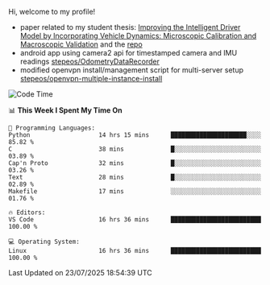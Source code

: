 Hi, welcome to my profile!

* paper related to my student thesis: [Improving the Intelligent Driver Model by Incorporating Vehicle Dynamics: Microscopic Calibration and Macroscopic Validation](https://doi.org/10.48550/arXiv.2408.03722) and the [repo](https://github.com/stepeos/pycarmodel_calibration)
* android app using camera2 api for timestamped camera and IMU readings [stepeos/OdometryDataRecorder](https://github.com/stepeos/OdometryDataRecorder)
* modified openvpn install/management script for multi-server setup [stepeos/openvpn-multiple-instance-install](https://github.com/stepeos/openvpn-multiple-instance-install)

<!--START_SECTION:waka-->
![Code Time](http://img.shields.io/badge/Code%20Time-2%2C130%20hrs%2032%20mins-blue)

📊 **This Week I Spent My Time On** 

```text
💬 Programming Languages: 
Python                   14 hrs 15 mins      █████████████████████░░░░   85.82 % 
C                        38 mins             █░░░░░░░░░░░░░░░░░░░░░░░░   03.89 % 
Cap'n Proto              32 mins             █░░░░░░░░░░░░░░░░░░░░░░░░   03.26 % 
Text                     28 mins             █░░░░░░░░░░░░░░░░░░░░░░░░   02.89 % 
Makefile                 17 mins             ░░░░░░░░░░░░░░░░░░░░░░░░░   01.76 % 

🔥 Editors: 
VS Code                  16 hrs 36 mins      █████████████████████████   100.00 % 

💻 Operating System: 
Linux                    16 hrs 36 mins      █████████████████████████   100.00 % 
```


 Last Updated on 23/07/2025 18:54:39 UTC
<!--END_SECTION:waka-->
